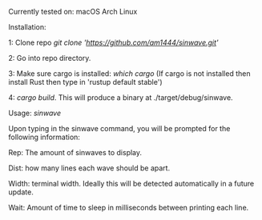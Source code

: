 Currently tested on:
macOS
Arch Linux

Installation:

1: Clone repo _git clone 'https://github.com/am1444/sinwave.git'_

2: Go into repo directory.

3: Make sure cargo is installed: _which cargo_ (If cargo is not installed then install Rust then type in 'rustup default stable')

4: _cargo build_. This will produce a binary at ./target/debug/sinwave.


Usage:
_sinwave_

Upon typing in the sinwave command, you will be prompted for the following information:

Rep: The amount of sinwaves to display.

Dist: how many lines each wave should be apart.

Width: terminal width. Ideally this will be detected automatically in a future update.

Wait: Amount of time to sleep in milliseconds between printing each line.
